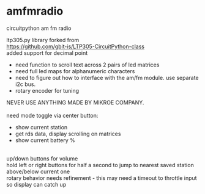 # amfmradio
circuitpython am fm radio

ltp305.py library forked from<br>
https://github.com/gbit-is/LTP305-CircuitPython-class<br>
added support for decimal point
<br>
<ul>
<li>need function to scroll text across 2 pairs of led matrices</li>
<li>need full led maps for alphanumeric characters</li>
<li>need to figure out how to interface with the am/fm module. use separate i2c bus.</li>
<li>rotary encoder for tuning</li>
 </ul>
 NEVER USE ANYTHING MADE BY MIKROE COMPANY.
<br>
<br>
need mode toggle via center button:<br>
<ul>
 <li>show current station
 </li>
 <li>get rds data, display scrolling on matrices
 </li>
 <li>show current battery %
 </li>
 </ul>
 <br> up/down buttons for volume
 <br> hold left or right buttons for half a second to jump to nearest saved station above/below current one
 <br>rotary behavior needs refinement - this may need a timeout to throttle input so display can catch up
